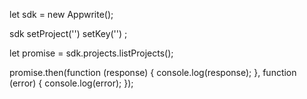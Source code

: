 let sdk = new Appwrite();

sdk
    setProject('')
    setKey('')
;

let promise = sdk.projects.listProjects();

promise.then(function (response) {
    console.log(response);
}, function (error) {
    console.log(error);
});